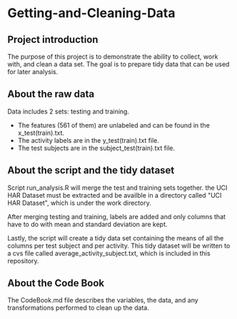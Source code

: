 Getting-and-Cleaning-Data
=========================

Project introduction
--------------------

The purpose of this project is to demonstrate the ability to collect, work with, and 
clean a data set. The goal is to prepare tidy data that can be used for later analysis.


About the raw data
--------------------
Data includes 2 sets: testing and training.
* The features (561 of them) are unlabeled and can be found in the x_test(train).txt.
* The activity labels are in the y_test(train).txt file. 
* The test subjects are in the subject_test(train).txt file.


About the script and the tidy dataset
---------------------------------------
Script run_analysis.R will merge the test and training sets together. 
the UCI HAR Dataset must be extracted and be availble in a directory called "UCI HAR Dataset", 
which is under the work directory.

After merging testing and training, labels are added and only columns that have to do with 
mean and standard deviation are kept.

Lastly, the script will create a tidy data set containing the means of all the columns 
per test subject and per activity. This tidy dataset will be written to a cvs file called 
average_activity_subject.txt, which is included in this repository.

About the Code Book
-------------------
The CodeBook.md file describes the variables, the data, and any transformations performed to 
clean up the data.
